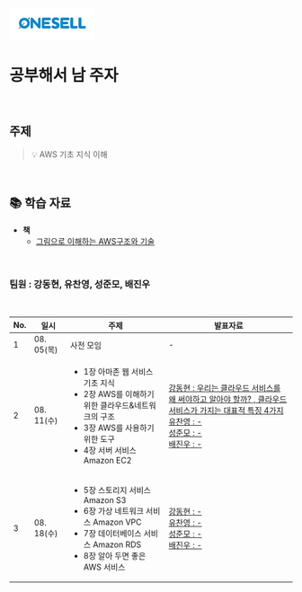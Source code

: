 <img width="30%" src="./img/onesell_logo.jpeg">

<br />
<h1>공부해서 남 주자</h1>
<br />

## 주제

> 💡 AWS 기초 지식 이해 

<br />

## 📚  학습 자료

- __책__
    - [그림으로 이해하는 AWS구조와 기술](http://book.interpark.com/product/BookDisplay.do?_method=detail&sc.prdNo=351638637&gclid=CjwKCAjwmK6IBhBqEiwAocMc8vI2jP-x_xzLGci7a2YEBYvYe0GxzWvvZxIdN1P3KSyFQ-ve81PNARoCQaAQAvD_BwE)

<br />
<h3>팀원 : 강동현, 유찬영, 성준모, 배진우</h3>
<br />


<table>
    <thead>
        <tr>
            <th> No. </th>
            <th> 일시 </th>
            <th> 주제 </th>
            <th> 발표자료 </th>
        </tr>
    </thead>
    <tbody>
        <tr>
            <td> 1 </td>
            <td> 08. 05(목) </td>
            <td> 사전 모임 </td>
            <td> - </td>
        </tr>
        <tr>
            <td> 2 </td>
            <td> 08. 11(수) </td>
            <td> <ul>
                <li>1장 아마존 웹 서비스 기초 지식</li>
                <li>2장 AWS를 이해하기 위한 클라우드&네트워크의 구조</li>
                <li>3장 AWS를 사용하기 위한 도구</li>
                <li>4장 서버 서비스 Amazon EC2</li> 
                </ul></td>
            <td> 
                <a href="https://github.com/donggu1105/AWS-Basic-Study/blob/master/%EA%B7%B8%EB%A6%BC%EC%9C%BC%EB%A1%9C%20%EC%9D%B4%ED%95%B4%ED%95%98%EB%8A%94%20AWS%20%EA%B5%AC%EC%A1%B0%EC%99%80%20%EA%B8%B0%EC%88%A0/2%EC%9E%A5%20AWS%EB%A5%BC%20%EC%9D%B4%ED%95%B4%ED%95%98%EA%B8%B0%20%EC%9C%84%ED%95%9C%20%ED%81%B4%EB%9D%BC%EC%9A%B0%EB%93%9C%20%26%20%EB%84%A4%ED%8A%B8%EC%9B%8C%ED%81%AC%EC%9D%98%20%EA%B5%AC%EC%A1%B0/%EA%B0%95%EB%8F%99%ED%98%84/%EA%B0%80%EC%83%81%ED%99%94%EA%B8%B0%EC%88%A0.md">
                강동현 : 우리는 클라우드 서비스를 왜 써야하고 알아야 할까? , 클라우드 서비스가 가지는 대표적 특징 4가지
                </a><br>
                <a href="">
                유찬영 : -
                </a><br>
                <a href="">
                성준모 : -
                </a><br>
                <a href="">
                배진우 : -
                </a>
            </td>
        </tr>
        <tr>
            <td> 3 </td>
            <td> 08. 18(수) </td>
            <td> 
                <ul>
                <li>5장 스토리지 서비스 Amazon S3</li>
                    <li>6장 가상 네트워크 서비스 Amazon VPC</li>
                    <li>7장 데이터베이스 서비스 Amazon RDS</li>
                    <li>8장 알아 두면 좋은 AWS 서비스</li></ul></td>
                </ul>
            </td>
            <td> 
                <a href="">
                강동현 : -
                </a><br>
                <a href="">
                유찬영 : -
                </a><br>
                <a href="">
                성준모 : -
                </a><br>
                <a href="">
                배진우 : -
                </a>
            </td>
        </tr>      
  </tbody>
  </table>
  
  <br />
